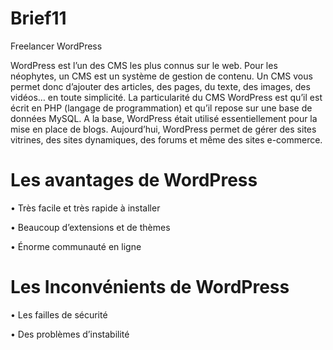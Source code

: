 # Brief11
Freelancer WordPress

WordPress est l’un des CMS les plus connus sur le web. Pour les néophytes, un CMS est un système de gestion de contenu. Un CMS vous permet donc d’ajouter des articles, des pages, du texte, des images, des vidéos… en toute simplicité. La particularité du CMS WordPress est qu’il est écrit en PHP (langage de programmation) et qu’il repose sur une base de données MySQL.
A la base, WordPress était utilisé essentiellement pour la mise en place de blogs. Aujourd’hui, WordPress permet de gérer des sites vitrines, des sites dynamiques, des forums et même des sites e-commerce.

# Les avantages de WordPress

•	Très facile et très rapide à installer

•	Beaucoup d’extensions et de thèmes

•	Énorme communauté en ligne


# Les Inconvénients de WordPress

• Les failles de sécurité

• Des problèmes d’instabilité

